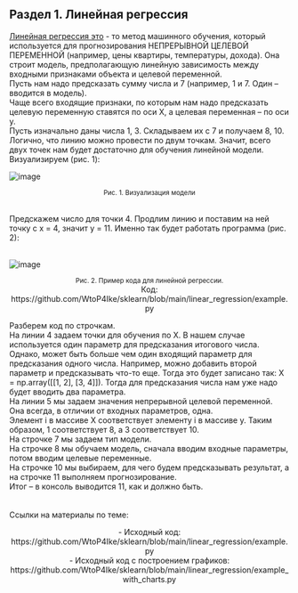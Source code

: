 <h2>Раздел 1. Линейная регрессия</h2>
<ins>Линейная регрессия это</ins> - то метод машинного обучения, который используется для прогнозирования НЕПРЕРЫВНОЙ ЦЕЛЕВОЙ ПЕРЕМЕННОЙ
(например, цены квартиры, температуры, дохода). Она строит модель, предполагающую линейную зависимость между входными признаками объекта и целевой переменной.<br>
Пусть нам надо предсказать сумму числа и 7 (например, 1 и 7. Один – вводится в модель).<br>
Чаще всего входящие признаки, по которым нам надо предсказать целевую переменную ставятся по оси X, а целевая переменная – по оси y.<br>
Пусть изначально даны числа 1, 3. Складываем их с 7 и получаем 8, 10. Логично, что линию можно провести по двум точкам. 
Значит, всего двух точек нам будет достаточно для обучения линейной модели. Визуализируем (рис. 1):<br>

![image](https://github.com/user-attachments/assets/b8c1d395-1fb8-42d1-ad86-c5d87dfe7a0e)

<p align="center"><sup>Рис. 1. Визуализация модели</sup></p>
<br>
Предскажем число для точки 4. Продлим линию и поставим на ней точку с x = 4, значит y = 11. Именно так будет работать программа (рис. 2):<br><br>

![image](https://github.com/user-attachments/assets/679a7290-d3d6-48af-8c63-f3719fa3bb29)

<p align="center"><sup>Рис. 2. Пример кода для линейной регрессии.</sup><br>
<h7>Код: https://github.com/WtoP4Ike/sklearn/blob/main/linear_regression/example.py</h7></p>
Разберем код по строчкам. <br>
На линии 4 задаем точки для обучения по X. В нашем случае используется один параметр для предсказания итогового числа. Однако,
может быть больше чем один входящий параметр для предсказания одного числа. Например, можно добавить второй параметр и предсказывать что-то еще. Тогда это
будет записано так: X = np.array([[1, 2], [3, 4]]). Тогда для предсказания числа нам уже надо будет вводить два параметра.<br>
На линии 5 мы задаем значения непрерывной целевой переменной. Она всегда, в отличии от входных параметров, одна.<br>
Элемент i в массиве X соответствует элементу i в массиве y. Таким образом, 1 соответствует 8, а 3 соответствует 10.<br>
На строчке 7 мы задаем тип модели.<br>
На строчке 8 мы обучаем модель, сначала вводим входные параметры, потом вводим целевые переменные.<br>
На строчке 10 мы выбираем, для чего будем предсказывать результат, а на строчке 11 выполняем прогнозирование. <br>
Итог – в консоль выводится 11, как и должно быть.<br>
<br><br>
<h7>Ссылки на материалы по теме:</h7>
<p align="center">
- Исходный код: https://github.com/WtoP4Ike/sklearn/blob/main/linear_regression/example.py <br>
- Исходный код с построением графиков: https://github.com/WtoP4Ike/sklearn/blob/main/linear_regression/example_with_charts.py
</p>
